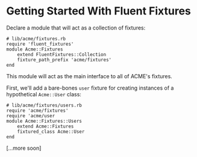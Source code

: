 # Getting Started With Fluent Fixtures

Declare a module that will act as a collection of fixtures:

    # lib/acme/fixtures.rb
    require 'fluent_fixtures'
    module Acme::Fixtures
        extend FluentFixtures::Collection
        fixture_path_prefix 'acme/fixtures'
    end

This module will act as the main interface to all of ACME's fixtures.

First, we'll add a bare-bones `user` fixture for creating instances of a hypothetical `Acme::User` class:

    # lib/acme/fixtures/users.rb
    require 'acme/fixtures'
    require 'acme/user
    module Acme::Fixtures::Users
        extend Acme::Fixtures
        fixtured_class Acme::User 
    end

[...more soon]



